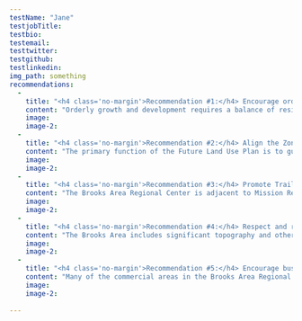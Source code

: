 ```yaml
---
testName: "Jane"
testjobTitle:
testbio:
testemail:
testtwitter:
testgithub:
testlinkedin:
img_path: something
recommendations:
  -
    title: "<h4 class='no-margin'>Recommendation #1:</h4> Encourage orderly growth and development."
    content: "Orderly growth and development requires a balance of residential, commercial, and employment-oriented uses.  This encourages a sensible mixture (rather than segregation) of uses to help create vibrant areas throughout the city that offer a range of jobs and daily services and amenities in close proximity to where people live.  It also requires aggregation of activity to create centers, as well as compatible transitions between neighboring properties.  In this sense, orderly growth and development seeks to preserve the functional and desirable character of assets present today, while encouraging new development which is also functional and desirable."
    image:
    image-2:
  -
    title: "<h4 class='no-margin'>Recommendation #2:</h4> Align the Zoning Code with the Future Land Use Plan."
    content: "The primary function of the Future Land Use Plan is to guide and inform zoning practices in the City.  The Future Land Use Plan ensures that zoning decisions that are made by the City align with the community’s vision, as expressed in the master plan of the City (SA Tomorrow and the Brooks Area Regional Center Plan).  Once a future land use plan is adopted, the zoning code must align with the future land use plan It is not, however, a direct translation, as there are multiple zoning districts that are applicable within each land use category.  The land use categories allow for a range of zoning districts which are generally complementary, to avoid conflicts between adjacent uses, to preserve property values, and to give clearer definition to the spaces within the community. The City Planning Department will oversee alignment of the Zoning Code with the Future Land Use Plan."
    image:
    image-2:
  -
    title: "<h4 class='no-margin'>Recommendation #3:</h4> Promote Trail-oriented development and connectivity to natural assets."
    content: "The Brooks Area Regional Center is adjacent to Mission Reach, and to the San Antonio River.  These two cultural and natural assets should to be accessible to the community of the Brooks Area Regional Center.  Salado Creek runs parallel to the San Antonio River on the east side of the Brooks Area and should be recognized as a natural asset that should be connected and used. Additionally, this area is characterized by beautiful topography and riparian areas, which should be used not only for recreation, but as the site of park-and trail-oriented development as envisioned in the <a href='https://sacompplan.com/place-types/' target='_blank'>SA Tomorrow Comprehensive Plan</a>. Land uses on adjacent properties should capture the potential provided by these natural assets, while minimizing the impact that development can have on environmentally sensitive areas."
    image:
    image-2:
  -
    title: "<h4 class='no-margin'>Recommendation #4:</h4> Respect and respond to topography and geographic constraints when planning new development and public improvements."
    content: "The Brooks Area includes significant topography and other geographic features that have historically not been adequately addressed by development. When development regulations do not adequately account for storm water runoff, the rains that are characteristic of the San Antonio area can have a detrimental impact on neighboring properties.  Furthermore, topographic and geographic features, such as floodplains and steep slopes, can make development more complicated and costly. Measures that respond to these natural constraints and actively minimize the negative impact of development on natural systems are needed in the Brooks Area Regional Center."
    image:
    image-2:
  -
    title: "<h4 class='no-margin'>Recommendation #5:</h4> Encourage business retention, commercial property stability and adaptive re-use where appropriate."
    content: "Many of the commercial areas in the Brooks Area Regional Center are aging.  This makes them vulnerable to decline and displacement if land use measures are not in place to encourage business retention, property maintenance, renovation and adaptive re-use.  Maintaining existing businesses and commercial areas promotes stability in property values for the area and ensures adequate commercial and employment accessibility for the surrounding neighborhoods. Encouraging and supporting higher-intensity development and a mix of uses through Mixed-Use land use designations can support these goals. Measures that accommodate revitalization efforts and business vitality should be employed in commercial areas where preservation of existing businesses of value to the community."
    image:
    image-2:
  
---
```

